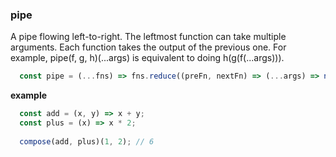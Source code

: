 ### pipe  

A pipe flowing left-to-right. The leftmost function can take multiple arguments. Each function takes the output of the previous one. For example, pipe(f, g, h)(...args) is equivalent to doing h(g(f(...args))).

```js
  const pipe = (...fns) => fns.reduce((preFn, nextFn) => (...args) => nextFn(preFn(...args)));
```

**example**

```js
  const add = (x, y) => x + y;
  const plus = (x) => x * 2;
  
  compose(add, plus)(1, 2); // 6
```
